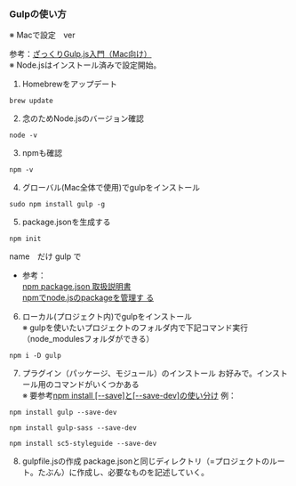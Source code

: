 ### Gulpの使い方

※ Macで設定　ver<br>

参考：[ざっくりGulp.js入門（Mac向け）](http://qiita.com/kazukichi/items/884a1379eea5918689ed)<br>
※ Node.jsはインストール済みで設定開始。

1. Homebrewをアップデート<br>
```
brew update
```
2. 念のためNode.jsのバージョン確認
```
node -v
```
3. npmも確認
```
npm -v
```
4. グローバル(Mac全体で使用)でgulpをインストール
```
sudo npm install gulp -g
```
5. package.jsonを生成する
```
npm init
```
name　だけ gulp で
 * 参考：<br>
 [npm package.json 取扱説明書](http://liberty-technology.biz/PublicItems/npm/package.json.html)<br>
 [npmでnode.jsのpackageを管理す
 る](http://qiita.com/sinmetal/items/395edf1d195382cfd8bc#npm-init)<br>

6. ローカル(プロジェクト内)でgulpをインストール<br>
※ gulpを使いたいプロジェクトのフォルダ内で下記コマンド実行（node_modulesフォルダができる）
```
npm i -D gulp
```
7. プラグイン（パッケージ、モジュール）のインストール
お好みで。インストール用のコマンドがいくつかある<br>
※ 要参考[npm install [--save]と[--save-dev]の使い分け](http://sadakoa.hateblo.jp/entry/2016/06/03/084623)
例：
```
npm install gulp --save-dev
```
```
npm install gulp-sass --save-dev
```
```
npm install sc5-styleguide --save-dev
```
8. gulpfile.jsの作成
package.jsonと同じディレクトリ（=プロジェクトのルート。たぶん）に作成し、必要なものを記述していく。
